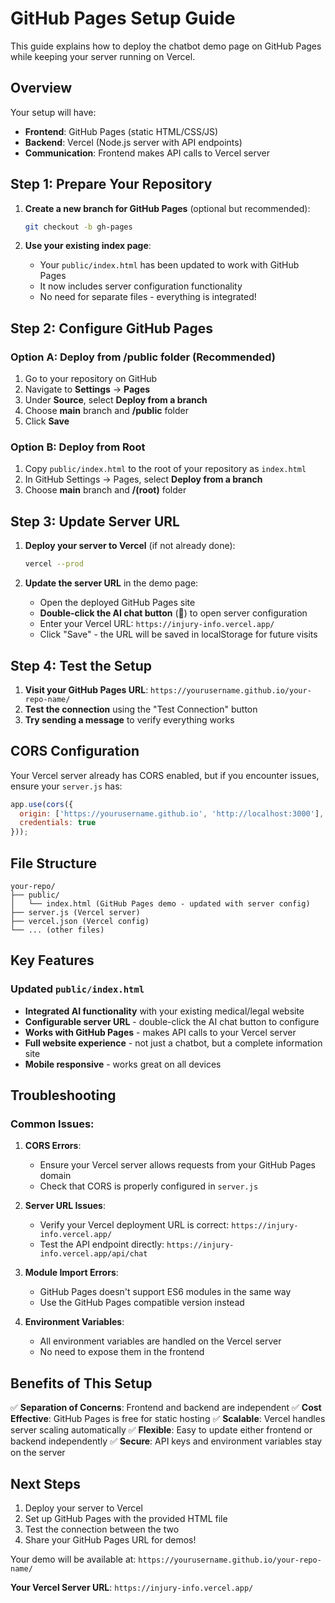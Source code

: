 # GitHub Pages Setup Guide

This guide explains how to deploy the chatbot demo page on GitHub Pages while keeping your server running on Vercel.

## Overview

Your setup will have:
- **Frontend**: GitHub Pages (static HTML/CSS/JS)
- **Backend**: Vercel (Node.js server with API endpoints)
- **Communication**: Frontend makes API calls to Vercel server

## Step 1: Prepare Your Repository

1. **Create a new branch for GitHub Pages** (optional but recommended):
   ```bash
   git checkout -b gh-pages
   ```

2. **Use your existing index page**:
   - Your `public/index.html` has been updated to work with GitHub Pages
   - It now includes server configuration functionality
   - No need for separate files - everything is integrated!

## Step 2: Configure GitHub Pages

### Option A: Deploy from /public folder (Recommended)
1. Go to your repository on GitHub
2. Navigate to **Settings** → **Pages**
3. Under **Source**, select **Deploy from a branch**
4. Choose **main** branch and **/public** folder
5. Click **Save**

### Option B: Deploy from Root
1. Copy `public/index.html` to the root of your repository as `index.html`
2. In GitHub Settings → Pages, select **Deploy from a branch**
3. Choose **main** branch and **/(root)** folder

## Step 3: Update Server URL

1. **Deploy your server to Vercel** (if not already done):
   ```bash
   vercel --prod
   ```

2. **Update the server URL** in the demo page:
   - Open the deployed GitHub Pages site
   - **Double-click the AI chat button** (💬) to open server configuration
   - Enter your Vercel URL: `https://injury-info.vercel.app/`
   - Click "Save" - the URL will be saved in localStorage for future visits

## Step 4: Test the Setup

1. **Visit your GitHub Pages URL**: `https://yourusername.github.io/your-repo-name/`
2. **Test the connection** using the "Test Connection" button
3. **Try sending a message** to verify everything works

## CORS Configuration

Your Vercel server already has CORS enabled, but if you encounter issues, ensure your `server.js` has:

```javascript
app.use(cors({
  origin: ['https://yourusername.github.io', 'http://localhost:3000'],
  credentials: true
}));
```

## File Structure

```
your-repo/
├── public/
│   └── index.html (GitHub Pages demo - updated with server config)
├── server.js (Vercel server)
├── vercel.json (Vercel config)
└── ... (other files)
```

## Key Features

### Updated `public/index.html`
- **Integrated AI functionality** with your existing medical/legal website
- **Configurable server URL** - double-click the AI chat button to configure
- **Works with GitHub Pages** - makes API calls to your Vercel server
- **Full website experience** - not just a chatbot, but a complete information site
- **Mobile responsive** - works great on all devices

## Troubleshooting

### Common Issues:

1. **CORS Errors**:
   - Ensure your Vercel server allows requests from your GitHub Pages domain
   - Check that CORS is properly configured in `server.js`

2. **Server URL Issues**:
   - Verify your Vercel deployment URL is correct: `https://injury-info.vercel.app/`
   - Test the API endpoint directly: `https://injury-info.vercel.app/api/chat`

3. **Module Import Errors**:
   - GitHub Pages doesn't support ES6 modules in the same way
   - Use the GitHub Pages compatible version instead

4. **Environment Variables**:
   - All environment variables are handled on the Vercel server
   - No need to expose them in the frontend

## Benefits of This Setup

✅ **Separation of Concerns**: Frontend and backend are independent
✅ **Cost Effective**: GitHub Pages is free for static hosting
✅ **Scalable**: Vercel handles server scaling automatically
✅ **Flexible**: Easy to update either frontend or backend independently
✅ **Secure**: API keys and environment variables stay on the server

## Next Steps

1. Deploy your server to Vercel
2. Set up GitHub Pages with the provided HTML file
3. Test the connection between the two
4. Share your GitHub Pages URL for demos!

Your demo will be available at: `https://yourusername.github.io/your-repo-name/`

**Your Vercel Server URL**: `https://injury-info.vercel.app/` 